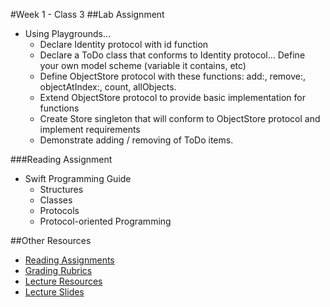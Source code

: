 #Week 1 - Class 3
##Lab Assignment
* Using Playgrounds…
  * Declare Identity protocol with id function
  * Declare a ToDo class that conforms to Identity protocol… Define your own model scheme (variable it contains, etc)
  * Define ObjectStore protocol with these functions: add:, remove:, objectAtIndex:, count, allObjects.
  * Extend ObjectStore protocol to provide basic implementation for functions
  * Create Store singleton that will conform to ObjectStore protocol and implement requirements
  * Demonstrate adding / removing of ToDo items.

###Reading Assignment
* Swift Programming Guide
  * Structures
  * Classes
  * Protocols
  * Protocol-oriented Programming

##Other Resources
* [Reading Assignments](../../Resources/ra-grading-standard/)
* [Grading Rubrics](../../Resources/)
* [Lecture Resources](lecture/)
* [Lecture Slides](https://www.icloud.com/keynote/000c81ghNQmttrE6AJQjFIRzw#Week1_Day3)
